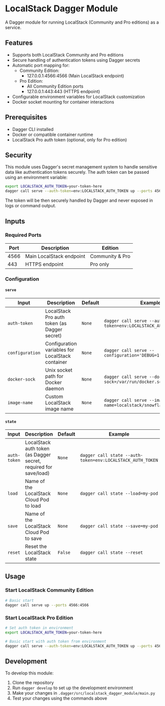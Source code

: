 # LocalStack Dagger Module

A Dagger module for running LocalStack (Community and Pro editions) as a service.

## Features

- Supports both LocalStack Community and Pro editions
- Secure handling of authentication tokens using Dagger secrets
- Automatic port mapping for:
  - Community Edition:
    - 127.0.0.1:4566:4566 (Main LocalStack endpoint)
  - Pro Edition:
    - All Community Edition ports
    - 127.0.0.1:443:443 (HTTPS endpoint)
- Configurable environment variables for LocalStack customization
- Docker socket mounting for container interactions

## Prerequisites

- Dagger CLI installed
- Docker or compatible container runtime
- LocalStack Pro auth token (optional, only for Pro edition)

## Security

This module uses Dagger's secret management system to handle sensitive data like authentication tokens securely. The auth token can be passed using an environment variable:

```bash
export LOCALSTACK_AUTH_TOKEN=your-token-here
dagger call serve --auth-token=env:LOCALSTACK_AUTH_TOKEN up --ports 4566:4566 --ports 443:443
```

The token will be then securely handled by Dagger and never exposed in logs or command output.

## Inputs

### Required Ports

| Port | Description | Edition |
|------|-------------|---------|
| 4566 | Main LocalStack endpoint | Community & Pro |
| 443 | HTTPS endpoint | Pro only |

### Configuration

#### `serve`

| Input | Description | Default | Example |
|-------|-------------|---------|---------|
| `auth-token` | LocalStack Pro auth token (as Dagger secret) | `None` | `dagger call serve --auth-token=env:LOCALSTACK_AUTH_TOKEN` |
| `configuration` | Configuration variables for LocalStack container | `None` | `dagger call serve --configuration='DEBUG=1,PERSISTENCE=1'` |
| `docker-sock` | Unix socket path for Docker daemon | `None` | `dagger call serve --docker-sock=/var/run/docker.sock` |
| `image-name` | Custom LocalStack image name | `None` | `dagger call serve --image-name=localstack/snowflake:latest` |

#### `state`

| Input | Description | Default | Example |
|-------|-------------|---------|---------|
| `auth-token` | LocalStack auth token (as Dagger secret, required for save/load) | `None` | `dagger call state --auth-token=env:LOCALSTACK_AUTH_TOKEN` |
| `load` | Name of the LocalStack Cloud Pod to load | `None` | `dagger call state --load=my-pod` |
| `save` | Name of the LocalStack Cloud Pod to save | `None` | `dagger call state --save=my-pod` |
| `reset` | Reset the LocalStack state | `False` | `dagger call state --reset` |

## Usage

### Start LocalStack Community Edition

```bash
# Basic start
dagger call serve up --ports 4566:4566
```

### Start LocalStack Pro Edition

```bash
# Set auth token in environment
export LOCALSTACK_AUTH_TOKEN=your-token-here

# Basic start with auth token from environment
dagger call serve --auth-token=env:LOCALSTACK_AUTH_TOKEN up --ports 4566:4566 --ports 443:443
```

## Development

To develop this module:

1. Clone the repository
2. Run `dagger develop` to set up the development environment
3. Make your changes in `.dagger/src/localstack_dagger_module/main.py`
4. Test your changes using the commands above 

